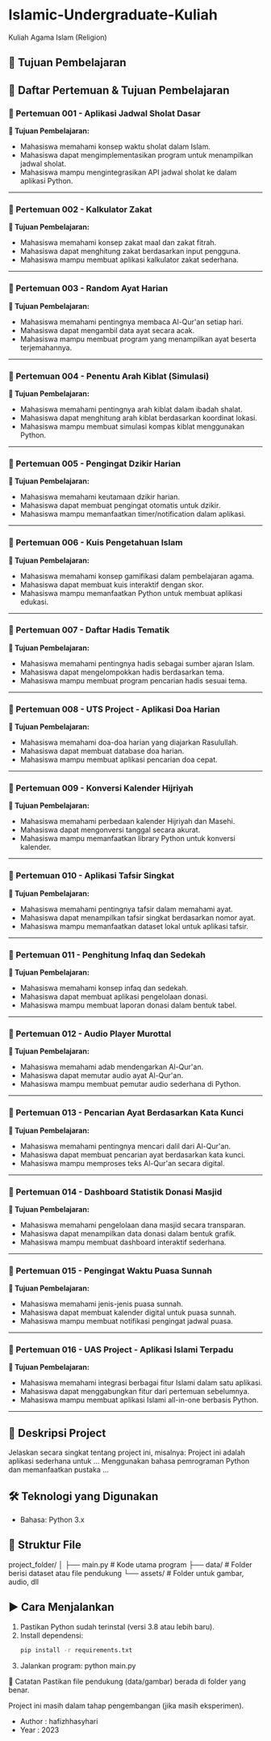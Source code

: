 # Islamic-Undergraduate-Kuliah
Kuliah Agama Islam (Religion)

## 🎯 Tujuan Pembelajaran
## 📅 Daftar Pertemuan & Tujuan Pembelajaran

### 📍 Pertemuan 001 - Aplikasi Jadwal Sholat Dasar
**🎯 Tujuan Pembelajaran:**
- Mahasiswa memahami konsep waktu sholat dalam Islam.
- Mahasiswa dapat mengimplementasikan program untuk menampilkan jadwal sholat.
- Mahasiswa mampu mengintegrasikan API jadwal sholat ke dalam aplikasi Python.

---

### 📍 Pertemuan 002 - Kalkulator Zakat
**🎯 Tujuan Pembelajaran:**
- Mahasiswa memahami konsep zakat maal dan zakat fitrah.
- Mahasiswa dapat menghitung zakat berdasarkan input pengguna.
- Mahasiswa mampu membuat aplikasi kalkulator zakat sederhana.

---

### 📍 Pertemuan 003 - Random Ayat Harian
**🎯 Tujuan Pembelajaran:**
- Mahasiswa memahami pentingnya membaca Al-Qur'an setiap hari.
- Mahasiswa dapat mengambil data ayat secara acak.
- Mahasiswa mampu membuat program yang menampilkan ayat beserta terjemahannya.

---

### 📍 Pertemuan 004 - Penentu Arah Kiblat (Simulasi)
**🎯 Tujuan Pembelajaran:**
- Mahasiswa memahami pentingnya arah kiblat dalam ibadah shalat.
- Mahasiswa dapat menghitung arah kiblat berdasarkan koordinat lokasi.
- Mahasiswa mampu membuat simulasi kompas kiblat menggunakan Python.

---

### 📍 Pertemuan 005 - Pengingat Dzikir Harian
**🎯 Tujuan Pembelajaran:**
- Mahasiswa memahami keutamaan dzikir harian.
- Mahasiswa dapat membuat pengingat otomatis untuk dzikir.
- Mahasiswa mampu memanfaatkan timer/notification dalam aplikasi.

---

### 📍 Pertemuan 006 - Kuis Pengetahuan Islam
**🎯 Tujuan Pembelajaran:**
- Mahasiswa memahami konsep gamifikasi dalam pembelajaran agama.
- Mahasiswa dapat membuat kuis interaktif dengan skor.
- Mahasiswa mampu memanfaatkan Python untuk membuat aplikasi edukasi.

---

### 📍 Pertemuan 007 - Daftar Hadis Tematik
**🎯 Tujuan Pembelajaran:**
- Mahasiswa memahami pentingnya hadis sebagai sumber ajaran Islam.
- Mahasiswa dapat mengelompokkan hadis berdasarkan tema.
- Mahasiswa mampu membuat program pencarian hadis sesuai tema.

---

### 📍 Pertemuan 008 - **UTS Project** - Aplikasi Doa Harian
**🎯 Tujuan Pembelajaran:**
- Mahasiswa memahami doa-doa harian yang diajarkan Rasulullah.
- Mahasiswa dapat membuat database doa harian.
- Mahasiswa mampu membuat aplikasi pencarian doa cepat.

---

### 📍 Pertemuan 009 - Konversi Kalender Hijriyah
**🎯 Tujuan Pembelajaran:**
- Mahasiswa memahami perbedaan kalender Hijriyah dan Masehi.
- Mahasiswa dapat mengonversi tanggal secara akurat.
- Mahasiswa mampu memanfaatkan library Python untuk konversi kalender.

---

### 📍 Pertemuan 010 - Aplikasi Tafsir Singkat
**🎯 Tujuan Pembelajaran:**
- Mahasiswa memahami pentingnya tafsir dalam memahami ayat.
- Mahasiswa dapat menampilkan tafsir singkat berdasarkan nomor ayat.
- Mahasiswa mampu memanfaatkan dataset lokal untuk aplikasi tafsir.

---

### 📍 Pertemuan 011 - Penghitung Infaq dan Sedekah
**🎯 Tujuan Pembelajaran:**
- Mahasiswa memahami konsep infaq dan sedekah.
- Mahasiswa dapat membuat aplikasi pengelolaan donasi.
- Mahasiswa mampu membuat laporan donasi dalam bentuk tabel.

---

### 📍 Pertemuan 012 - Audio Player Murottal
**🎯 Tujuan Pembelajaran:**
- Mahasiswa memahami adab mendengarkan Al-Qur'an.
- Mahasiswa dapat memutar audio ayat Al-Qur'an.
- Mahasiswa mampu membuat pemutar audio sederhana di Python.

---

### 📍 Pertemuan 013 - Pencarian Ayat Berdasarkan Kata Kunci
**🎯 Tujuan Pembelajaran:**
- Mahasiswa memahami pentingnya mencari dalil dari Al-Qur'an.
- Mahasiswa dapat membuat pencarian ayat berdasarkan kata kunci.
- Mahasiswa mampu memproses teks Al-Qur'an secara digital.

---

### 📍 Pertemuan 014 - Dashboard Statistik Donasi Masjid
**🎯 Tujuan Pembelajaran:**
- Mahasiswa memahami pengelolaan dana masjid secara transparan.
- Mahasiswa dapat menampilkan data donasi dalam bentuk grafik.
- Mahasiswa mampu membuat dashboard interaktif sederhana.

---

### 📍 Pertemuan 015 - Pengingat Waktu Puasa Sunnah
**🎯 Tujuan Pembelajaran:**
- Mahasiswa memahami jenis-jenis puasa sunnah.
- Mahasiswa dapat membuat kalender digital untuk puasa sunnah.
- Mahasiswa mampu membuat notifikasi pengingat jadwal puasa.

---

### 📍 Pertemuan 016 - **UAS Project** - Aplikasi Islami Terpadu
**🎯 Tujuan Pembelajaran:**
- Mahasiswa memahami integrasi berbagai fitur Islami dalam satu aplikasi.
- Mahasiswa dapat menggabungkan fitur dari pertemuan sebelumnya.
- Mahasiswa mampu membuat aplikasi Islami all-in-one berbasis Python.

---

## 📖 Deskripsi Project
Jelaskan secara singkat tentang project ini, misalnya:
Project ini adalah aplikasi sederhana untuk ...
Menggunakan bahasa pemrograman Python dan memanfaatkan pustaka ...

## 🛠️ Teknologi yang Digunakan
- Bahasa: Python 3.x


## 📂 Struktur File
project_folder/
│
├── main.py # Kode utama program
├── data/ # Folder berisi dataset atau file pendukung 
└── assets/ # Folder untuk gambar, audio, dll 


## ▶️ Cara Menjalankan
1. Pastikan Python sudah terinstal (versi 3.8 atau lebih baru).
2. Install dependensi:
   ```bash
   pip install -r requirements.txt

3. Jalankan program:
   python main.py

📌 Catatan
Pastikan file pendukung (data/gambar) berada di folder yang benar.

Project ini masih dalam tahap pengembangan (jika masih eksperimen).

- Author : hafizhhasyhari
- Year : 2023
